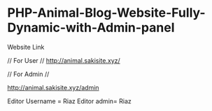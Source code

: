 # PHP-Animal-Blog-Website-Fully-Dynamic-with-Admin-panel

Website Link

// For User //
http://animal.sakisite.xyz/

// For Admin //

http://animal.sakisite.xyz/admin

Editor Username = Riaz
Editor admin= Riaz
